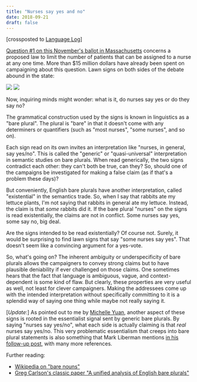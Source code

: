 ```yaml
---
title: "Nurses say yes and no"
date: 2018-09-21
draft: false
---
```


[crossposted to [Language Log](http://languagelog.ldc.upenn.edu/nll/?p=40045)]

[Question #1 on this November's ballot in Massachusetts](https://ballotpedia.org/Massachusetts%5FQuestion%5F1,%5FNurse-Patient%5FAssignment%5FLimits%5FInitiative%5F(2018)) concerns a proposed law
to limit the number of patients that can be assigned to a nurse at any one time.
More than $15 million dollars have already been spent on campaigning about this
question. Lawn signs on both sides of the debate abound in the state:

![](/images/2018-09-21-110705-nurses-say-yes-lawn-sign.png)
![](/images/2018-09-21-110536-nurses-say-no-lawn-sign.png)

Now, inquiring minds might wonder: what is it, do nurses say yes or do they say
no?

The grammatical construction used by the signs is known in linguistics as a
"bare plural". The plural is "bare" in that it doesn't come with any determiners
or quantifiers (such as "most nurses", "some nurses", and so on).

Each sign read on its own invites an interpretation like "nurses, in general,
say yes/no". This is called the "generic" or "quasi-universal" interpretation in
semantic studies on bare plurals. When read generically, the two signs
contradict each other: they can't both be true, can they? So, should one of the
campaigns be investigated for making a false claim (as if that's a problem these
days)?

But conveniently, English bare plurals have another interpretation, called
"existential" in the semantics trade. So, when I say that rabbits ate my lettuce
plants, I'm not saying that rabbits in general ate my lettuce. Instead, the
claim is that _some_ rabbits did it. If the bare plural "nurses" on the signs is
read existentially, the claims are not in conflict. Some nurses say yes, some
say no, big deal.

Are the signs intended to be read existentially? Of course not. Surely, it would
be surprising to find lawn signs that say "some nurses say yes". That doesn't
seem like a convincing argument for a yes-vote.

So, what's going on? The inherent ambiguity or underspecificity of bare plurals
allows the campaigners to convey strong claims but to have plausible deniability
if ever challenged on those claims. One sometimes hears that the fact that
language is ambiguous, vague, and context-dependent is some kind of flaw. But
clearly, these properties are very useful as well, not least for clever
campaigners. Making the addressees come up with the intended interpretation
without specifically committing to it is a splendid way of saying one thing
while maybe not really saying it.

[*Update*:] As pointed out to me by [Michelle
Yuan](https://voices.uchicago.edu/mmxyuan/), another aspect of these signs is
rooted in the essentialist signal sent by generic bare plurals. By saying
"nurses say yes/no", what each side is actually claiming is that *real* nurses
say yes/no. This very problematic essentialism that creeps into bare plural
statements is also something that Mark Liberman mentions [in his follow-up
post](http://languagelog.ldc.upenn.edu/nll/?p=40052), with many more references.

Further reading:

-   [Wikipedia on "bare nouns"](https://en.wikipedia.org/wiki/Bare%5Fnouns)
-   [Greg Carlson's classic paper "A unified analysis of English bare plurals"](https://doi.org/10.1007/BF00353456)